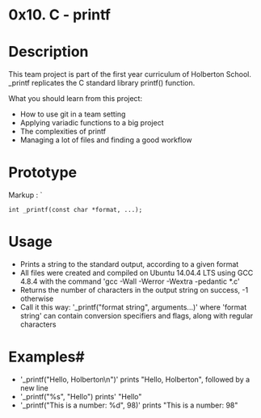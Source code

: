 # 0x10. C - printf #

# Description #

This team project is part of the first year curriculum of Holberton School. _printf replicates the C standard library
printf() function.

What you should learn from this project:

* How to use git in a team setting
* Applying variadic functions to a big project
* The complexities of printf
* Managing a lot of files and finding a good workflow

# Prototype #

Markup :  `


`int _printf(const char *format, ...);`

# Usage #

* Prints a string to the standard output, according to a given format
* All files were created and compiled on Ubuntu 14.04.4 LTS using GCC 4.8.4 with the command 'gcc -Wall -Werror -Wextra -pedantic *.c'
* Returns the number of characters in the output string on success, -1 otherwise
* Call it this way: '_printf("format string", arguments...)' where 'format string' can contain conversion specifiers and flags, along with regular characters

# Examples#

* '_printf("Hello, Holberton\n")' prints "Hello, Holberton", followed by a new line
* '_printf("%s", "Hello") prints' "Hello"
* '_printf("This is a number: %d", 98)' prints "This is a number: 98"


